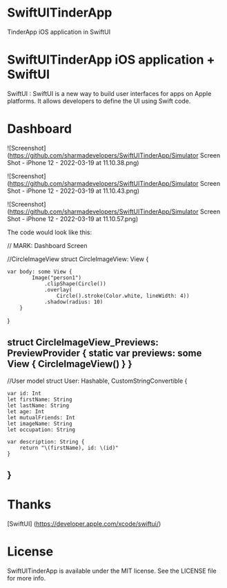# SwiftUITinderApp
TinderApp iOS application in SwiftUI

<h1>SwiftUITinderApp iOS application + SwiftUI </h1>

SwiftUI : SwiftUI is a new way to build user interfaces for apps on Apple platforms. It allows developers to define the UI using Swift code.

# Dashboard
![Screenshot] (https://github.com/sharmadevelopers/SwiftUITinderApp/Simulator Screen Shot - iPhone 12 - 2022-03-19 at 11.10.38.png)

![Screenshot] (https://github.com/sharmadevelopers/SwiftUITinderApp/Simulator Screen Shot - iPhone 12 - 2022-03-19 at 11.10.43.png)

![Screenshot] (https://github.com/sharmadevelopers/SwiftUITinderApp/Simulator Screen Shot - iPhone 12 - 2022-03-19 at 11.10.57.png)


The code would look like this:

// MARK: Dashboard Screen

//CircleImageView
struct CircleImageView: View {
   
    var body: some View {
            Image("person1")
                .clipShape(Circle())
                .overlay(
                    Circle().stroke(Color.white, lineWidth: 4))
                .shadow(radius: 10)
        }
    
}

struct CircleImageView_Previews: PreviewProvider {
    static var previews: some View {
        CircleImageView()
    }
}
----------------------------------------------------

//User model
struct User: Hashable, CustomStringConvertible {
    
    var id: Int
    let firstName: String
    let lastName: String
    let age: Int
    let mutualFriends: Int
    let imageName: String
    let occupation: String
    
    var description: String {
        return "\(firstName), id: \(id)"
    }
}
------------------------------------------------------

# Thanks
[SwiftUI] (https://developer.apple.com/xcode/swiftui/)


# License

SwiftUITinderApp is available under the MIT license. See the LICENSE file for more info.

      
      
